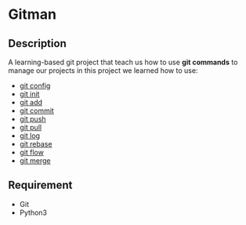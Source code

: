 # Gitman

## Description

A learning-based git project that teach us how to use   **git commands** to manage our projects in this project  we learned how to use:

* [git config](https://git-scm.com/docs/git-config)  
* [git init](https://git-scm.com/docs/git-init)
* [git add](https://git-scm.com/docs/git-add)
* [git commit](https://git-scm.com/docs/git-commit)
* [git push](https://git-scm.com/docs/git-push)
* [git pull](https://git-scm.com/docs/git-pull)
* [git log](https://git-scm.com/docs/git-log)
* [git rebase](https://git-scm.com/docs/git-rebase)
* [git flow](https://git-flow.readthedocs.io/fr/latest/presentation.html)
* [git merge](https://git-scm.com/docs/git-merge)

## Requirement
- Git
- Python3

